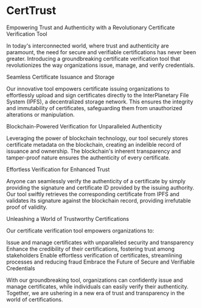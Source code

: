 # CertTrust 

Empowering Trust and Authenticity with a Revolutionary Certificate Verification Tool

In today's interconnected world, where trust and authenticity are paramount, the need for secure and verifiable certifications has never been greater. Introducing a groundbreaking certificate verification tool that revolutionizes the way organizations issue, manage, and verify credentials.

Seamless Certificate Issuance and Storage

Our innovative tool empowers certificate issuing organizations to effortlessly upload and sign certificates directly to the InterPlanetary File System (IPFS), a decentralized storage network. This ensures the integrity and immutability of certificates, safeguarding them from unauthorized alterations or manipulation.

Blockchain-Powered Verification for Unparalleled Authenticity

Leveraging the power of blockchain technology, our tool securely stores certificate metadata on the blockchain, creating an indelible record of issuance and ownership. The blockchain's inherent transparency and tamper-proof nature ensures the authenticity of every certificate.

Effortless Verification for Enhanced Trust

Anyone can seamlessly verify the authenticity of a certificate by simply providing the signature and certificate ID provided by the issuing authority. Our tool swiftly retrieves the corresponding certificate from IPFS and validates its signature against the blockchain record, providing irrefutable proof of validity.

Unleashing a World of Trustworthy Certifications

Our certificate verification tool empowers organizations to:

Issue and manage certificates with unparalleled security and transparency
Enhance the credibility of their certifications, fostering trust among stakeholders
Enable effortless verification of certificates, streamlining processes and reducing fraud
Embrace the Future of Secure and Verifiable Credentials

With our groundbreaking tool, organizations can confidently issue and manage certificates, while individuals can easily verify their authenticity. Together, we are ushering in a new era of trust and transparency in the world of certifications.